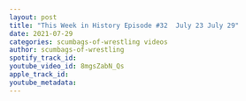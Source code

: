 ```yaml
---
layout: post
title: "This Week in History Episode #32  July 23 July 29"
date: 2021-07-29
categories: scumbags-of-wrestling videos
author: scumbags-of-wrestling
spotify_track_id: 
youtube_video_id: 8mgsZabN_Qs
apple_track_id: 
youtube_metadata: 
---
```

